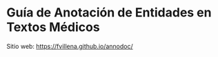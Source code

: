 Guía de Anotación de Entidades en Textos Médicos
================================================

Sitio web: <https://fvillena.github.io/annodoc/>
